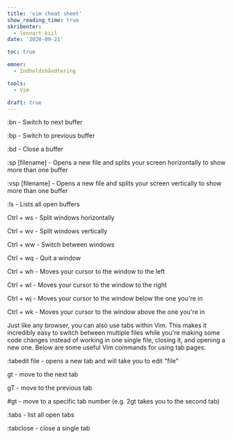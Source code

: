 ```yaml
---
title: 'vim cheat sheet'
show_reading_time: true
skribenter:
  - lennart-kiil
date: '2020-09-21'

toc: true

emner:
  - Indholdshåndtering

tools:
  - Vim

draft: true
---
```


:bn - Switch to next buffer

:bp - Switch to previous buffer

:bd - Close a buffer

:sp [filename] - Opens a new file and splits your screen horizontally to show more than one buffer

:vsp [filename] - Opens a new file and splits your screen vertically to show more than one buffer

:ls - Lists all open buffers

Ctrl + ws - Split windows horizontally

Ctrl + wv - Split windows vertically

Ctrl + ww - Switch between windows

Ctrl + wq - Quit a window

Ctrl + wh - Moves your cursor to the window to the left

Ctrl + wl - Moves your cursor to the window to the right

Ctrl + wj - Moves your cursor to the window below the one you're in

Ctrl + wk - Moves your cursor to the window above the one you're in


Just like any browser, you can also use tabs within Vim. This makes it incredibly easy to switch between multiple files while you're making some code changes instead of working in one single file, closing it, and opening a new one. Below are some useful Vim commands for using tab pages:

:tabedit file - opens a new tab and will take you to edit "file"

gt - move to the next tab

gT - move to the previous tab

#gt - move to a specific tab number (e.g. 2gt takes you to the second tab)

:tabs - list all open tabs

:tabclose - close a single tab


